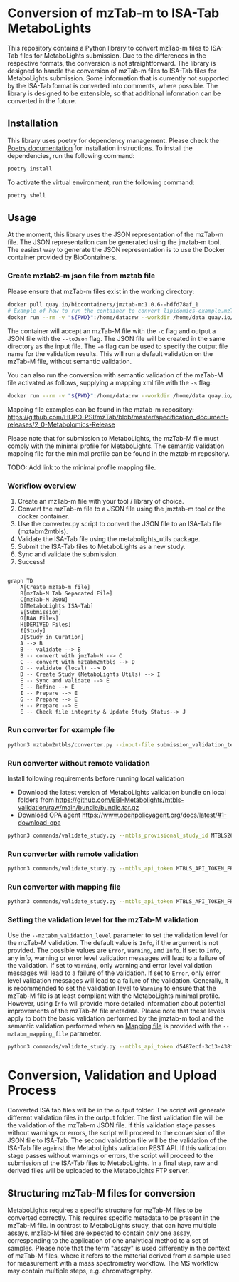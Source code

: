 # Conversion of mzTab-m to ISA-Tab MetaboLights

This repository contains a Python library to convert mzTab-m files to ISA-Tab files for MetaboLights submission.
Due to the differences in the respective formats, the conversion is not straightforward. The library is designed to handle the conversion of mzTab-m files to ISA-Tab files for MetaboLights submission. Some information that is currently not supported by the ISA-Tab format is converted into comments, where possible. The library is designed to be extensible, so that additional information can be converted in the future.

## Installation

This library uses poetry for dependency management. Please check the [Poetry documentation](https://python-poetry.org/docs/) for installation instructions.
To install the dependencies, run the following command:

```bash
poetry install
```

To activate the virtual environment, run the following command:

```bash
poetry shell
```

## Usage

At the moment, this library uses the JSON representation of the mzTab-m file. The JSON representation can be generated using the jmztab-m tool. The easiest way to generate the JSON representation is to use the Docker container provided by BioContainers.

### Create mztab2-m json file from mztab file

Please ensure that mzTab-m files exist in the working directory:

```bash
docker pull quay.io/biocontainers/jmztab-m:1.0.6--hdfd78af_1
# Example of how to run the container to convert lipidomics-example.mzTab file on current working directory to lipidomics-example.mzTab.json file
docker run --rm -v "${PWD}":/home/data:rw --workdir /home/data quay.io/biocontainers/jmztab-m:1.0.6--hdfd78af_1 jmztab-m -c "/home/data/lipidomics-example.mzTab" --toJson -o "/home/data/validation.txt"
```

The container will accept an mzTab-M file with the `-c` flag and output a JSON file with the `--toJson` flag. The JSON file will be created in the same directory as the input file. The `-o` flag can be used to specify the output file name for the validation results. This will run a default validation on the mzTab-M file, without semantic validation. 

You can also run the conversion with semantic validation of the mzTab-M file activated as follows, supplying a mapping xml file with the `-s` flag:

```bash
docker run --rm -v "${PWD}":/home/data:rw --workdir /home/data quay.io/biocontainers/jmztab-m:1.0.6--hdfd78af_1 jmztab-m -c "/home/data/lipidomics-example.mzTab" --toJson -o "/home/data/validation.txt" -s /home/data/mappingFile.xml
```

Mapping file examples can be found in the mztab-m repository: https://github.com/HUPO-PSI/mzTab/blob/master/specification_document-releases/2_0-Metabolomics-Release 

Please note that for submission to MetaboLights, the mzTab-M file must comply with the minimal profile for MetaboLights. The semantic validation mapping file for the minimal profile can be found in the mztab-m repository.

TODO: Add link to the minimal profile mapping file.

### Workflow overview

1. Create an mzTab-m file with your tool / library of choice.
2. Convert the mzTab-m file to a JSON file using the jmztab-m tool or the docker container.
3. Use the converter.py script to convert the JSON file to an ISA-Tab file (mztabm2mtbls).
4. Validate the ISA-Tab file using the metabolights_utils package.
5. Submit the ISA-Tab files to MetaboLights as a new study.
6. Sync and validate the submission.
7. Success!

```mermaid
    
graph TD
    A[Create mzTab-m file]
    B[mzTab-M Tab Separated File]
    C[mzTab-M JSON]
    D[MetaboLights ISA-Tab]
    E[Submission]
    G[RAW Files]
    H[DERIVED Files]
    I[Study]
    J[Study in Curation]
    A --> B
    B -- validate --> B
    B -- convert with jmzTab-M --> C
    C -- convert with mztabm2mtbls --> D
    D -- validate (local) --> D
    D -- Create Study (MetaboLights Utils) --> I
    E -- Sync and validate --> E 
    E -- Refine --> E
    I -- Prepare --> E
    G -- Prepare --> E
    H -- Prepare --> E
    E -- Check file integrity & Update Study Status--> J

```

### Run converter for example file

```bash
python3 mztabm2mtbls/converter.py --input-file submission_validation_test/MTBLS263/MTBLS263.mztab --mtbls_accession_number MTBLS100001
```

### Run converter without remote validation

Install following requirements before running local validation

- Download the latest version of MetaboLights validation bundle on local folders from https://github.com/EBI-Metabolights/mtbls-validation/raw/main/bundle/bundle.tar.gz
- Download OPA agent https://www.openpolicyagent.org/docs/latest/#1-download-opa

```bash
python3 commands/validate_study.py --mtbls_provisional_study_id MTBLS263 --base_study_path submission_validation_test/ --mtbls_remote_validation False --mztabm_mapping_file submission_validation_test/MTBLS263/mzTab_2_0-M_mapping.xml --mztabm_validation_level Error --mtbls_validation_bundle_path bundle.tar.gz --opa_executable_path opa
```

### Run converter with remote validation

```bash
python3 commands/validate_study.py --mtbls_api_token MTBLS_API_TOKEN_FROM_YOUR_PROFILE --mtbls_provisional_study_id MTBLS263 --base_study_path submission_validation_test/ --mtbls_remote_validation True
```

### Run converter with mapping file

```bash
python3 commands/validate_study.py --mtbls_api_token MTBLS_API_TOKEN_FROM_YOUR_PROFILE --mtbls_provisional_study_id MTBLS263 --base_study_path submission_validation_test/ --mtbls_remote_validation False --mztabm_mapping_file submission_validation_test/mzTab_2_0-M_mapping.xml
```

### Setting the validation level for the mzTab-M validation

Use the `--mztabm_validation_level` parameter to set the validation level for the mzTab-M validation. The default value is `Info`, if the argument is not provided. The possible values are `Error`, `Warning`, and `Info`. If set to `Info`, any info, warning or error level validation messages will lead to a failure of the validation. If set to `Warning`, only warning and error level validation messages will lead to a failure of the validation. If set to `Error`, only error level validation messages will lead to a failure of the validation. Generally, it is recommended to set the validation level to `Warning` to ensure that the mzTab-M file is at least compliant with the MetaboLights minimal profile. However, using `Info` will provide more detailed information about potential improvements of the mzTab-M file metadata. Please note that these levels apply to both the basic validation performed by the jmztab-m tool and the semantic validation performed when an [Mapping file](https://github.com/HUPO-PSI/mzTab/blob/master/specification_document-releases/2_0-Metabolomics-Release/mzTab_2_0-M_mapping.xml) is provided with the `--mztabm_mapping_file` parameter.

```bash
python3 commands/validate_study.py --mtbls_api_token d5487ecf-3c13-438f-ba10-a21daa0baea3 --mtbls_provisional_study_id MTBLS263 --base_study_path submission_validation_test/ --mtbls_remote_validation True --mztabm_mapping_file submission_validation_test/MTBLS263/mzTab_2_0-M_mapping.xml --mztabm_validation_level Error
```

# Conversion, Validation and Upload Process

Converted ISA tab files will be in the output folder.
The script will generate different validation files in the output folder. 
The first validation file will be the validation of the mzTab-m JSON file. If this validation stage passes without warnings or errors, the script will proceed to the conversion of the JSON file to ISA-Tab. The second validation file will be the validation of the ISA-Tab file against the MetaboLights validation REST API. If this validation stage passes without warnings or errors, the script will proceed to the submission of the ISA-Tab files to MetaboLights.
In a final step, raw and derived files will be uploaded to the MetaboLights FTP server.

## Structuring mzTab-M files for conversion

MetaboLights requires a specific structure for mzTab-M files to be converted correctly. This requires specific metadata to be present in the mzTab-M file. In contrast to MetaboLights study, that can have multiple assays, mzTab-M files are expected to contain only one assay, corresponding to the application of one analytical method to a set of samples. Please note that the term "assay" is used differently in the context of mzTab-M files, where it refers to the material derived from a sample used for measurement with a mass spectrometry workflow. The MS workflow may contain multiple steps, e.g. chromatography.